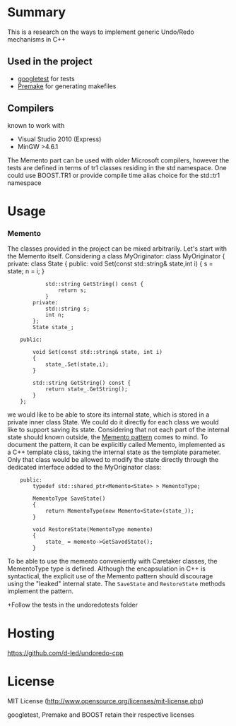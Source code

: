 Summary
=======


This is a research on the ways to implement generic Undo/Redo mechanisms in C++


Used in the project
-------------------

 * [googletest](http://code.google.com/p/googletest/) for tests
 * [Premake](http://industriousone.com/premake) for generating makefiles

Compilers
-------------------

known to work with
 * Visual Studio 2010 (Express)
 * MinGW >4.6.1

The Memento part can be used with older Microsoft compilers, however the tests are defined in terms of tr1 classes residing in the std namespace.
One could use BOOST.TR1 or provide compile time alias choice for the std::tr1 namespace


Usage
=====

### Memento
The classes provided in the project can be mixed arbitrarily. Let's start with the Memento itself. Considering a class MyOriginator:
        class MyOriginator
        {
        private:
        	class State
        	{
        	public:
        		void Set(const std::string& state,int i)
        		{
        			s = state;
        			n = i;
        		}
        
        		std::string GetString() const {
        			return s;
        		}
        	private:
        		std::string s;
        		int n;
        	};
            State state_;
         
        public:
         
            void Set(const std::string& state, int i)
            {
                state_.Set(state,i);
            }
        
        	std::string GetString() const {
        		return state_.GetString();
        	}
        };

we would like to be able to store its internal state, which is stored in a private inner class State. We could do it directly for each class we would
like to support saving its state. Considering that not each part of the internal state should known outside, the [Memento pattern](http://en.wikipedia.org/wiki/Memento_pattern) comes to mind. To document the pattern, it can be explicitly called Memento, implemented
as a C++ template class, taking the internal state as the template parameter. Only that class would be allowed to modify the state directly through the
dedicated interface added to the MyOriginator class:

        public:
            typedef std::shared_ptr<Memento<State> > MementoType;
         
            MementoType SaveState()
            {
                return MementoType(new Memento<State>(state_));
            }
         
            void RestoreState(MementoType memento)
            {
                state_ = memento->GetSavedState();
            }

To be able to use the memento conveniently with Caretaker classes, the MementoType type is defined. Although the encapsulation in C++ is syntactical,
the explicit use of the Memento pattern should discourage using the "leaked" internal state. The <code>SaveState</code> and <code>RestoreState</code> methods
implement the pattern.

+Follow the tests in the undoredotests folder


Hosting
=======

https://github.com/d-led/undoredo-cpp

License
=======

MIT License (http://www.opensource.org/licenses/mit-license.php)

googletest, Premake and BOOST retain their respective licenses
